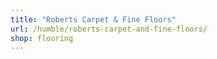 ```yaml
---
title: "Roberts Carpet & Fine Floors"
url: /humble/roberts-carpet-and-fine-floors/
shop: flooring
---
```

